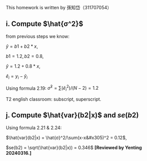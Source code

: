 This homework is written by 孫知岱（311707054）

## i. Compute $\hat{σ^2}$

from previous steps we know:

$\hat{y} = b1+b2*x$, 

$b1=1.2, b2=0.8$, 

$\hat{y} = 1.2+0.8*x$, 

$\hat{e}_i = y_i-\hat{y}_i$

Using formula 2.19:
$\hat{σ}^2 = \sum(\hat{e}_i^2)/(N-2) = 1.2$

T2 english classroom: subscript, superscript. 

## j. Compute $\hat{var}(b2|x)$  and $se(b2)$

Using formula 2.21 & 2.24:

$\hat{var}(b2|x) = \hat{σ}^2/\sum(x-x&#x305)^2 = 0.12$, 

$se(b2) = \sqrt(\hat{var}(b2|x)) = 0.346$
**[Reviewed by Yenting 20240316.]**
